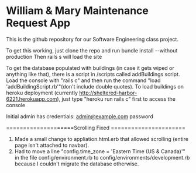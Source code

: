 William & Mary Maintenance Request App
======================================

This is the github repository for our Software Engineering class project.

To get this working, just clone the repo and run bundle install --without production 
Then rails s will load the site 

To get the database populated with buildings (in case it gets wiped or anything like that), there is a script in /scripts called addBuildings script. Load the console with "rails c" and then run the command "load 'addBuildingScript.rb'"(don't include double quotes). To load buildings on heroku deployment (currently http://sheltered-harbor-6221.herokuapp.com), just type "heroku run rails c" first to access the console 

Initial admin has credentials:
admin@example.com
password



====================Scrolling Fixed ======================

1. Made a small change to appliation.html.erb that allowed scrolling (entire page isn't attached to navbar).
2. Had to move a line "config.time_zone = 'Eastern Time (US & Canada)'" in the file config/environment.rb to config/environments/development.rb because I couldn't migrate the database otherwise.

